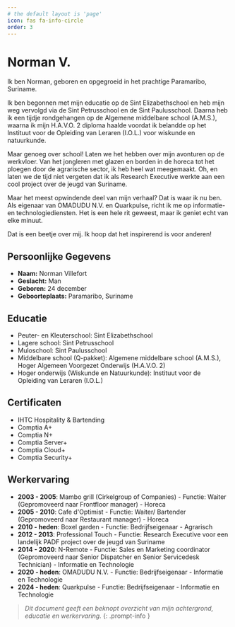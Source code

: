 ```yaml
---
# the default layout is 'page'
icon: fas fa-info-circle
order: 3
---
```


# Norman V.

Ik ben Norman, geboren en opgegroeid in het prachtige Paramaribo, Suriname.

Ik ben begonnen met mijn educatie op de Sint Elizabethschool en heb mijn weg vervolgd via de Sint Petrusschool en de Sint Paulusschool. Daarna heb ik een tijdje rondgehangen op de Algemene middelbare school (A.M.S.), waarna ik mijn H.A.V.O. 2 diploma haalde voordat ik belandde op het Instituut voor de Opleiding van Leraren (I.O.L.) voor wiskunde en natuurkunde.

Maar genoeg over school! Laten we het hebben over mijn avonturen op de werkvloer. Van het jongleren met glazen en borden in de horeca tot het ploegen door de agrarische sector, ik heb heel wat meegemaakt. Oh, en laten we de tijd niet vergeten dat ik als Research Executive werkte aan een cool project over de jeugd van Suriname.

Maar het meest opwindende deel van mijn verhaal? Dat is waar ik nu ben. Als eigenaar van OMADUDU N.V. en Quarkpulse, richt ik me op informatie- en technologiediensten. Het is een hele rit geweest, maar ik geniet echt van elke minuut.

Dat is een beetje over mij. Ik hoop dat het inspirerend is voor anderen!

## Persoonlijke Gegevens
- **Naam:** Norman Villefort
- **Geslacht:** Man
- **Geboren:** 24 december
- **Geboorteplaats:** Paramaribo, Suriname

## Educatie
- Peuter- en Kleuterschool: Sint Elizabethschool
- Lagere school: Sint Petrusschool
- Muloschool: Sint Paulusschool
- Middelbare school (Q-pakket): Algemene middelbare school (A.M.S.), Hoger Algemeen Voorgezet Onderwijs (H.A.V.O. 2)
- Hoger onderwijs (Wiskunde en Natuurkunde): Instituut voor de Opleiding van Leraren (I.O.L.)

## Certificaten
- IHTC Hospitality & Bartending
- Comptia A+
- Comptia N+
- Comptia Server+
- Comptia Cloud+
- Comptia Security+

## Werkervaring
- **2003 - 2005**: Mambo grill (Cirkelgroup of Companies) - Functie: Waiter (Gepromoveerd naar Frontfloor manager) - Horeca
- **2005 - 2010**: Cafe d'Optimist - Functie: Waiter/ Bartender (Gepromoveerd naar Restaurant manager) - Horeca
- **2010 - heden**: Boxel garden - Functie: Bedrijfseigenaar - Agrarisch
- **2012 - 2013**: Professional Touch - Functie: Research Executive voor een landelijk PADF project over de jeugd van Suriname
- **2014 - 2020**: N-Remote - Functie: Sales en Marketing coordinator (Gepromoveerd naar Senior Dispatcher en Senior Servicedesk Technician) - Informatie en Technologie
- **2020 - heden**: OMADUDU N.V. - Functie: Bedrijfseigenaar - Informatie en Technologie
- **2024 - heden**: Quarkpulse - Functie: Bedrijfseigenaar - Informatie en Technologie

> *Dit document geeft een beknopt overzicht van mijn achtergrond, educatie en werkervaring.*
{: .prompt-info }
